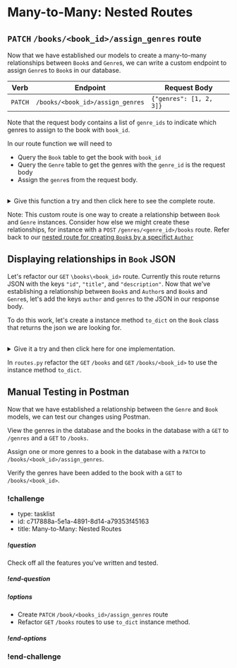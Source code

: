 # Many-to-Many: Nested Routes

## `PATCH` `/books/<book_id>/assign_genres` route

Now that we have established our models to create a many-to-many relationships between `Book`s and `Genre`s, we can write a custom endpoint to assign `Genre`s to `Book`s in our database. 

|Verb|Endpoint|Request Body|
|--|--|--|
|`PATCH`|`/books/<book_id>/assign_genres`|`{"genres": [1, 2, 3]}`|

Note that the request body contains a list of `genre_ids` to indicate which genres to assign to the book with `book_id`.

In our route function we will need to 
- Query the `Book` table to get the book with `book_id`
- Query the `Genre` table to get the genres with the `genre_id` is the request body
- Assign the `genre`s from the request body.

<br/>

<details>
  <summary>Give this function a try and then click here to see the complete route.</summary>

  ```python

  @books_bp.route("/<book_id>/assign_genres", methods=["PATCH"])
  def assign_genres(book_id):
      book = Book.query.get(book_id)

      if book is None:
          return make_response(f"Book #{book.id} not found", 404)
    
      request_body = request.get_json()

      for id in request_body["genres"]:
          book.genres.append(Genre.query.get(id))
    
      db.session.commit()

      return make_response("Genres successfully added", 200)
  ```
</details>

Note: This custom route is one way to create a relationship between `Book` and `Genre` instances. Consider how else we might create these relationships, for instance with a `POST` `/genres/<genre_id>/books` route. Refer back to our [nested route for creating `Book`s by a specifict `Author`](../api-7-relationships-in-sqlalchemy/nested-routes-in-flask.md)

## Displaying relationships in `Book` JSON

Let's refactor our `GET` `\books\<book_id>` route. Currently this route returns JSON with the keys `"id"`, `"title"`, and `"description"`. Now that we've establishing a relationship between `Book`s and `Author`s and `Book`s and `Genre`s, let's add the keys `author` and `genres` to the JSON in our response body.

To do this work, let's create a instance method `to_dict` on the `Book` class that returns the json we are looking for. 

<br/>

<details>
    <summary>Give it a try and then click here for one implementation.</summary>

    ```python
    # app/models/book.py

    ...

    def to_dict(self):
        genres = []
        for genre in self.genres:
            genres.append(genre.name)

        if self.author:
            author = self.author.name
        else:
            author = None

        return {
                    "id": self.id,
                    "title": self.title,
                    "description": self.description,
                    "genres": genres,
                    "author": author
               }
    ```
</details>

In `routes.py` refactor the `GET` `/books` and `GET` `/books/<book_id>` to use the instance method `to_dict`.

## Manual Testing in Postman

Now that we have established a relationship between the `Genre` and `Book` models, we can test our changes using Postman.

View the genres in the database and the books in the database with a `GET` to `/genres` and a `GET` to `/books`.

Assign one or more genres to a book in the database with a `PATCH` to `/books/<book_id>/assign_genres`.

Verify the genres have been added to the book with a `GET` to `/books/<book_id>`. 

<!-- prettier-ignore-start -->
### !challenge
* type: tasklist
* id: c717888a-5e1a-4891-8d14-a79353f45163
* title: Many-to-Many: Nested Routes
##### !question

Check off all the features you've written and tested.

##### !end-question
##### !options

* Create `PATCH` `/book/<books_id>/assign_genres` route
* Refactor `GET` `/books` routes to use `to_dict` instance method.

##### !end-options
### !end-challenge
<!-- prettier-ignore-end -->